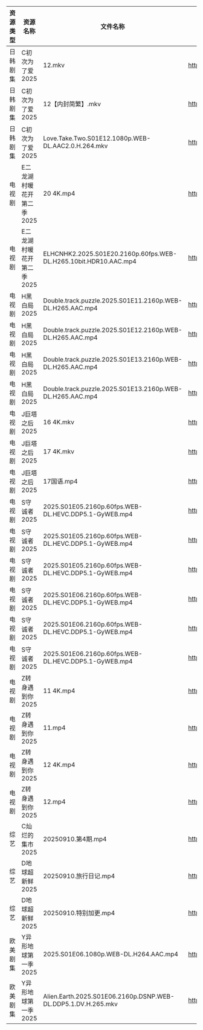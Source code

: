 | 资源类型 | 资源名称            | 文件名称                                                             | 分享链接                                 | 更新时间                |
| ---- | --------------- | ---------------------------------------------------------------- | ------------------------------------ | ------------------- |
| 日韩剧集 | C初次为了爱2025      | 12.mkv                                                           | https://pan.quark.cn/s/0523b5d1b795  | 2025-09-10 16:14:47 |
| 日韩剧集 | C初次为了爱2025      | 12【内封简繁】.mkv                                                     | https://pan.quark.cn/s/0523b5d1b795  | 2025-09-10 16:14:39 |
| 日韩剧集 | C初次为了爱2025      | Love.Take.Two.S01E12.1080p.WEB-DL.AAC2.0.H.264.mkv               | https://pan.quark.cn/s/0523b5d1b795  | 2025-09-10 16:14:43 |
| 电视剧  | E二龙湖村暖花开第二季2025 | 20 4K.mp4                                                        | https://www.alipan.com/s/8v2qX3dsefF | 2025-09-10 15:59:15 |
| 电视剧  | E二龙湖村暖花开第二季2025 | ELHCNHK2.2025.S01E20.2160p.60fps.WEB-DL.H265.10bit.HDR10.AAC.mp4 | https://pan.quark.cn/s/8fd0747e49e4  | 2025-09-10 16:15:30 |
| 电视剧  | H黑白局2025        | Double.track.puzzle.2025.S01E11.2160p.WEB-DL.H265.AAC.mp4        | https://pan.quark.cn/s/18c72e14cfcd  | 2025-09-10 16:17:30 |
| 电视剧  | H黑白局2025        | Double.track.puzzle.2025.S01E12.2160p.WEB-DL.H265.AAC.mp4        | https://pan.quark.cn/s/18c72e14cfcd  | 2025-09-10 16:17:27 |
| 电视剧  | H黑白局2025        | Double.track.puzzle.2025.S01E13.2160p.WEB-DL.H265.AAC.mp4        | https://pan.quark.cn/s/18c72e14cfcd  | 2025-09-10 16:17:19 |
| 电视剧  | H黑白局2025        | Double.track.puzzle.2025.S01E13.2160p.WEB-DL.H265.AAC.mp4        | https://www.alipan.com/s/8TAffJzSy3J | 2025-09-10 17:59:24 |
| 电视剧  | J巨塔之后2025       | 16 4K.mkv                                                        | https://www.alipan.com/s/eMFs2RDCMss | 2025-09-10 12:59:32 |
| 电视剧  | J巨塔之后2025       | 17 4K.mkv                                                        | https://www.alipan.com/s/eMFs2RDCMss | 2025-09-10 17:59:28 |
| 电视剧  | J巨塔之后2025       | 17国语.mp4                                                         | https://www.alipan.com/s/eMFs2RDCMss | 2025-09-10 15:59:31 |
| 电视剧  | S守诚者2025        | 2025.S01E05.2160p.60fps.WEB-DL.HEVC.DDP5.1-GyWEB.mp4             | https://pan.quark.cn/s/1b4e789d7898  | 2025-09-10 01:21:43 |
| 电视剧  | S守诚者2025        | 2025.S01E05.2160p.60fps.WEB-DL.HEVC.DDP5.1-GyWEB.mp4             | https://pan.quark.cn/s/1b4e789d7898  | 2025-09-10 10:21:36 |
| 电视剧  | S守诚者2025        | 2025.S01E05.2160p.60fps.WEB-DL.HEVC.DDP5.1-GyWEB.mp4             | https://pan.quark.cn/s/1b4e789d7898  | 2025-09-10 16:22:36 |
| 电视剧  | S守诚者2025        | 2025.S01E06.2160p.60fps.WEB-DL.HEVC.DDP5.1-GyWEB.mp4             | https://pan.quark.cn/s/1b4e789d7898  | 2025-09-10 01:21:39 |
| 电视剧  | S守诚者2025        | 2025.S01E06.2160p.60fps.WEB-DL.HEVC.DDP5.1-GyWEB.mp4             | https://pan.quark.cn/s/1b4e789d7898  | 2025-09-10 10:21:32 |
| 电视剧  | S守诚者2025        | 2025.S01E06.2160p.60fps.WEB-DL.HEVC.DDP5.1-GyWEB.mp4             | https://pan.quark.cn/s/1b4e789d7898  | 2025-09-10 16:22:33 |
| 电视剧  | Z转身遇到你2025      | 11 4K.mp4                                                        | https://pan.quark.cn/s/3615a2d2ed2f  | 2025-09-10 16:28:56 |
| 电视剧  | Z转身遇到你2025      | 11.mp4                                                           | https://pan.quark.cn/s/3615a2d2ed2f  | 2025-09-10 16:29:03 |
| 电视剧  | Z转身遇到你2025      | 12 4K.mp4                                                        | https://pan.quark.cn/s/3615a2d2ed2f  | 2025-09-10 16:28:53 |
| 电视剧  | Z转身遇到你2025      | 12.mp4                                                           | https://pan.quark.cn/s/3615a2d2ed2f  | 2025-09-10 16:28:59 |
| 综艺   | C灿烂的集市2025      | 20250910.第4期.mp4                                                 | https://pan.quark.cn/s/b9e7edeff96e  | 2025-09-10 16:29:48 |
| 综艺   | D地球超新鲜2025      | 20250910.旅行日记.mp4                                                | https://pan.quark.cn/s/6d9ff5b2efaa  | 2025-09-10 16:30:02 |
| 综艺   | D地球超新鲜2025      | 20250910.特别加更.mp4                                                | https://pan.quark.cn/s/6d9ff5b2efaa  | 2025-09-10 16:30:06 |
| 欧美剧集 | Y异形地球第一季2025    | 2025.S01E06.1080p.WEB-DL.H264.AAC.mp4                            | https://pan.quark.cn/s/414812145daa  | 2025-09-10 16:26:55 |
| 欧美剧集 | Y异形地球第一季2025    | Alien.Earth.2025.S01E06.2160p.DSNP.WEB-DL.DDP5.1.DV.H.265.mkv    | https://pan.quark.cn/s/414812145daa  | 2025-09-10 16:26:58 |
